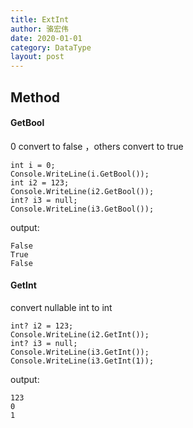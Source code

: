 ```yaml
---
title: ExtInt
author: 骆宏伟
date: 2020-01-01
category: DataType
layout: post
---
```


## Method

#### GetBool
0 convert to false ，others convert to true
```
int i = 0;
Console.WriteLine(i.GetBool());
int i2 = 123;
Console.WriteLine(i2.GetBool());
int? i3 = null;
Console.WriteLine(i3.GetBool());
```
output:
```
False
True
False
```

#### GetInt
convert nullable int to int
```
int? i2 = 123;
Console.WriteLine(i2.GetInt());
int? i3 = null;
Console.WriteLine(i3.GetInt());
Console.WriteLine(i3.GetInt(1));
```
output:
```
123
0
1
```